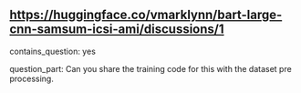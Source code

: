 ## https://huggingface.co/vmarklynn/bart-large-cnn-samsum-icsi-ami/discussions/1

contains_question: yes

question_part: Can you share the training code for this with the dataset pre processing.